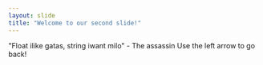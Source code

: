 ```yaml
---
layout: slide
title: "Welcome to our second slide!"
---
```

"Float ilike gatas, string iwant milo" - The assassin 
Use the left arrow to go back!
